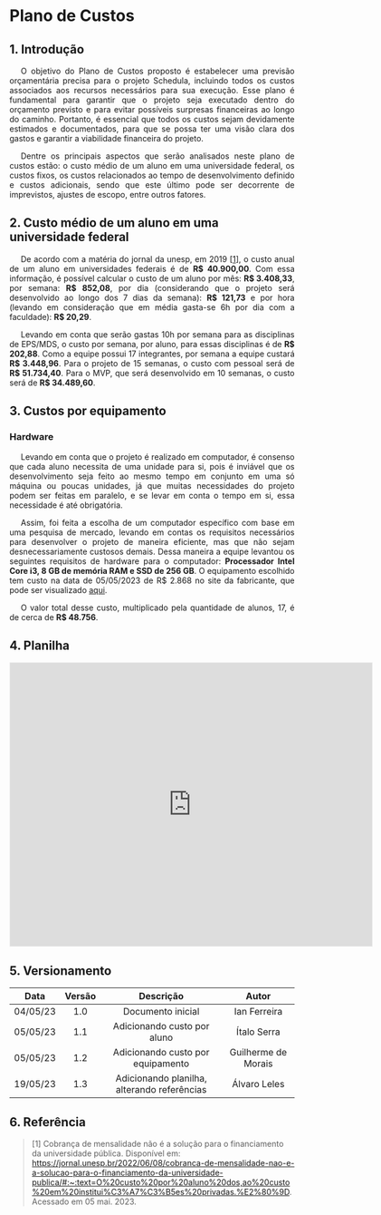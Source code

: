 # Plano de Custos

## 1. Introdução

<p align="justify" style="text-indent: 20px">O objetivo do Plano de Custos proposto é estabelecer uma previsão orçamentária precisa para o projeto Schedula, incluindo todos os custos associados aos recursos necessários para sua execução. Esse plano é fundamental para garantir que o projeto seja executado dentro do orçamento previsto e para evitar possíveis surpresas financeiras ao longo do caminho. Portanto, é essencial que todos os custos sejam devidamente estimados e documentados, para que se possa ter uma visão clara dos gastos e garantir a viabilidade financeira do projeto.</p>

<p align="justify" style="text-indent: 20px">Dentre os principais aspectos que serão analisados neste plano de custos estão: o custo médio de um aluno em uma universidade federal, os custos fixos, os custos relacionados ao tempo de desenvolvimento definido e custos adicionais, sendo que este último pode ser decorrente de imprevistos, ajustes de escopo, entre outros fatores.</p>


## 2. Custo médio de um aluno em uma universidade federal

<p align="justify" style="text-indent: 20px">De acordo com a matéria do jornal da unesp, em 2019 [<a href=./#referencia>1</a>], o custo anual de um aluno em universidades federais é de <b>R$ 40.900,00</b>. Com essa informação, é possível calcular o custo de um aluno por mês: <b>R$ 3.408,33</b>, por semana: <b>R$ 852,08</b>, por dia (considerando que o projeto será desenvolvido ao longo dos 7 dias da semana): <b>R$ 121,73</b> e por hora (levando em consideração que em média gasta-se 6h por dia com a faculdade): <b>R$ 20,29</b>.</p>

<p align="justify" style="text-indent: 20px">Levando em conta que serão gastas 10h por semana para as disciplinas de EPS/MDS, o custo por semana, por aluno, para essas disciplinas é de <b>R$ 202,88</b>. Como a equipe possui 17 integrantes, por semana a equipe custará <b>R$ 3.448,96</b>. Para o projeto de 15 semanas, o custo com pessoal será de <b>R$ 51.734,40</b>. Para o MVP, que será desenvolvido em 10 semanas, o custo será de <b>R$ 34.489,60</b>.</p>


## 3. Custos por equipamento

### Hardware

<p align="justify" style="text-indent: 20px">Levando em conta que o projeto é realizado em computador, é consenso que cada aluno necessita de uma unidade para si, pois é inviável que os desenvolvimento seja feito ao mesmo tempo em conjunto em uma só máquina ou poucas unidades, já que muitas necessidades do projeto podem ser feitas em paralelo, e se levar em conta o tempo em si, essa necessidade é até obrigatória.</p>
<p align="justify" style="text-indent: 20px">Assim, foi feita a escolha de um computador específico com base em uma pesquisa de mercado, levando em contas os requisitos necessários para desenvolver o projeto de maneira eficiente, mas que não sejam desnecessariamente custosos demais. Dessa maneira a equipe levantou os seguintes requisitos de hardware para o computador: <b>Processador Intel Core i3, 8 GB de memória RAM e SSD de 256 GB</b>. O equipamento escolhido tem custo na data de 05/05/2023 de R$ 2.868 no site da fabricante, que pode ser visualizado <a href="https://www.hp.com/br-pt/shop/notebook-hp-256-g8-78l98la.html">aqui</a>.</p>
<p align="justify" style="text-indent: 20px">O valor total desse custo, multiplicado pela quantidade de alunos, 17, é de cerca de <b>R$ 48.756</b></a>.</p>

## 4. Planilha

<iframe src='https://docs.google.com/spreadsheets/d/1ZjsYscGUs9ifcJvjE-xHu_2Z4RFgUXK3dYlWOTPosSU/edit?usp=sharing'
        width='100%'
        height='500px'
        style='min-width: 640px; min-height: 500px; background-color: #f4f4f4; border: 1px solid #efefef'
        sandbox='allow-same-origin allow-scripts allow-modals allow-popups allow-popups-to-escape-sandbox'>
</iframe>

## 5. Versionamento

<center>

|    Data    | Versão |            Descrição                   |        Autor        |
| :--------: | :----: | :------------------------------------: | :-----------------: |
|  04/05/23  |  1.0   |   Documento inicial                    |     Ian Ferreira    |
|  05/05/23  |  1.1   |   Adicionando custo por aluno          |     Ítalo Serra     |
|  05/05/23  |  1.2   |   Adicionando custo por equipamento    | Guilherme de Morais |
|  19/05/23  |  1.3   |   Adicionando planilha, alterando referências    | Álvaro Leles |

</center>

## 6. Referência

> [1] Cobrança de mensalidade não é a solução para o financiamento da universidade pública. Disponível em: https://jornal.unesp.br/2022/06/08/cobranca-de-mensalidade-nao-e-a-solucao-para-o-financiamento-da-universidade-publica/#:~:text=O%20custo%20por%20aluno%20dos,ao%20custo%20em%20institui%C3%A7%C3%B5es%20privadas.%E2%80%9D. Acessado em 05 mai. 2023.